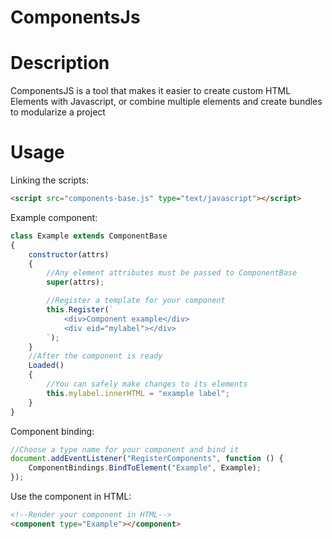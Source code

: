 # ComponentsJs

# Description
ComponentsJS is a tool that makes it easier to create custom HTML Elements with Javascript, or combine multiple elements and create bundles to modularize a project

# Usage

Linking the scripts:
```html
<script src="components-base.js" type="text/javascript"></script>
```

Example component:
```javascript
class Example extends ComponentBase
{
    constructor(attrs)
    {
        //Any element attributes must be passed to ComponentBase 
        super(attrs);

        //Register a template for your component
        this.Register(`
            <div>Component example</div>
            <div eid="mylabel"></div> 
        `);
    }
    //After the component is ready
    Loaded()
    {
        //You can safely make changes to its elements
        this.mylabel.innerHTML = "example label";
    }
}
```

Component binding:
```javascript
//Choose a type name for your component and bind it
document.addEventListener("RegisterComponents", function () { 
    ComponentBindings.BindToElement("Example", Example);
});
```

Use the component in HTML:
```html
<!--Render your component in HTML-->
<component type="Example"></component>
```
